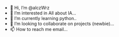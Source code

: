 - 👋 Hi, I’m @alczWrz
- 👀 I’m interested in All about IA...
- 🌱 I’m currently learning python..
- 💞️ I’m looking to collaborate on projects (newbie)...
- 📫 How to reach me email...

<!---
alczWrz/alczWrz is a ✨ special ✨ repository because its `README.md` (this file) appears on your GitHub profile.
You can click the Preview link to take a look at your changes.
--->
